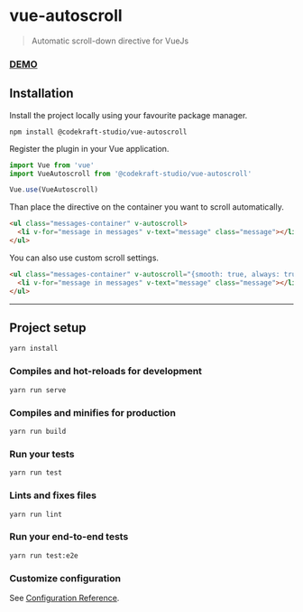 # vue-autoscroll

> Automatic scroll-down directive for VueJs

### [DEMO](https://codekraft-studio.github.io/vue-autoscroll/)

## Installation

Install the project locally using your favourite package manager.

```
npm install @codekraft-studio/vue-autoscroll
```

Register the plugin in your Vue application.

```js
import Vue from 'vue'
import VueAutoscroll from '@codekraft-studio/vue-autoscroll'

Vue.use(VueAutoscroll)
```

Than place the directive on the container you want to scroll automatically.

```html
<ul class="messages-container" v-autoscroll>
  <li v-for="message in messages" v-text="message" class="message"></li>
</ul>
```

You can also use custom scroll settings.

```html
<ul class="messages-container" v-autoscroll="{smooth: true, always: true}">
  <li v-for="message in messages" v-text="message" class="message"></li>
</ul>
```

---

## Project setup
```
yarn install
```

### Compiles and hot-reloads for development
```
yarn run serve
```

### Compiles and minifies for production
```
yarn run build
```

### Run your tests
```
yarn run test
```

### Lints and fixes files
```
yarn run lint
```

### Run your end-to-end tests
```
yarn run test:e2e
```

### Customize configuration
See [Configuration Reference](https://cli.vuejs.org/config/).

